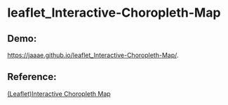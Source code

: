 # leaflet_Interactive-Choropleth-Map

## Demo:
https://jaaae.github.io/leaflet_Interactive-Choropleth-Map/.

## Reference:
[(Leaflet)Interactive Choropleth Map](https://leafletjs.com/examples/choropleth/)
